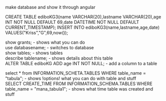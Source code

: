 make database and show it through angular   

CREATE TABLE ediboKG3(name VARCHAR(20),lastname VARCHAR(20),age INT NOT NULL DEFAULT 69,date DATETIME NOT NULL DEFAULT CURRENT_TIMESTAMP);
INSERT INTO ediboKG3(name,lastname,age,date) VALUES("Kriss","G",69,now());
    

show grants; - shows what you can do        
use databasename; - switches to database    
show tables; - shows tables     
describe tablename; - shows details about this table    
ALTER TABLE ediboKG ADD age INT NOT NULL; - add a column to a table           


























select * from INFORMATION_SCHETA.TABLES WHERE table_name = "tabula"; - shows !options! what you can do with table and stuff    
SELECT CREATE_TIME FROM INFORMATION_SCHEMA.TABLES WHERE table_name = "mana_tabula1"; - shows what time table was created and stuff     

